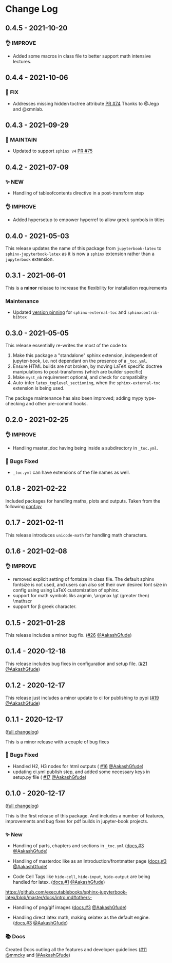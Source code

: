 # Change Log

## 0.4.5 - 2021-10-20

### 👌 IMPROVE

- Added some macros in class file to better support math intensive lectures.

## 0.4.4 - 2021-10-06

### 🐛 FIX

- Addresses missing hidden toctree attribute [PR #74](https://github.com/executablebooks/sphinx-jupyterbook-latex/pull/74)
  Thanks to @Jegp and @xmnlab.

## 0.4.3 - 2021-09-29

### 🔧 MAINTAIN

- Updated to support `sphinx v4` [PR #75](https://github.com/executablebooks/sphinx-jupyterbook-latex/pull/75)

## 0.4.2 - 2021-07-09

### ✨ NEW

- Handling of tableofcontents directive in a post-transform step

### 👌 IMPROVE

- Added hypersetup to empower hyperref to allow greek symbols in titles

## 0.4.0 - 2021-05-03

This release updates the name of this package from `jupyterbook-latex` to
`sphinx-jupyterbook-latex` as it is now a `sphinx` extension rather than a
`jupyterbook` extension.

## 0.3.1 - 2021-06-01

This is a **minor** release to increase the flexibility for installation requirements

### Maintenance

- Updated [version pinning](https://github.com/executablebooks/jupyterbook-latex/pull/60) for
  `sphinx-external-toc` and `sphinxcontrib-bibtex`


## 0.3.0 - 2021-05-05

This release essentially re-writes the most of the code to:

1. Make this package a "standalone" sphinx extension, independent of jupyter-book, i.e. not dependant on the presence of a `_toc.yml`.
2. Ensure HTML builds are not broken, by moving LaTeX specific doctree manipulations to post-transforms (which are builder specific)
3. Make `myst_nb` requirement optional, and check for compatibility
4. Auto-infer `latex_toplevel_sectioning`, when the `sphinx-external-toc` extension is being used.

The package maintenance has also been improved; adding mypy type-checking and other pre-commit hooks.

## 0.2.0 - 2021-02-25

### 👌 IMPROVE

- Handling master_doc having being inside a subdirectory in `_toc.yml`.

### 🐛 Bugs Fixed

- `_toc.yml` can have extensions of the file names as well.

## 0.1.8 - 2021-02-22

Included packages for handling maths, plots and outputs. Taken from the following [conf.py](https://github.com/QuantEcon/lecture-python/blob/b37408c7b5aeb3875767949c6449113bcd4b1702/conf.py)

## 0.1.7 - 2021-02-11

This release introduces `unicode-math` for handling math characters.

## 0.1.6 - 2021-02-08

### 👌 IMPROVE

- removed explicit setting of fontsize in class file. The default sphinx fontsize is not used, and users can also set their own desired font size in config using
  using LaTeX customization of sphinx.
- support for math symbols liks argmin, \argmax \gt (greater then) \mathscr
- support for β greek character.

## 0.1.5 - 2021-01-28

This release includes a minor bug fix. ([#26](https://github.com/executablebooks/sphinx-jupyterbook-latex/pull/26) [@AakashGfude](https://github.com/AakashGfude))

## 0.1.4 - 2020-12-18

This release includes bug fixes in configuration and setup file. ([#21](https://github.com/executablebooks/sphinx-jupyterbook-latex/pull/21) [@AakashGfude](https://github.com/AakashGfude))

## 0.1.2 - 2020-12-17

This release just includes a minor update to ci for publishing to pypi ([#19](https://github.com/executablebooks/sphinx-jupyterbook-latex/pull/19) [@AakashGfude](https://github.com/AakashGfude))

## 0.1.1 - 2020-12-17

([full changelog](https://github.com/executablebooks/sphinx-jupyterbook-latex/compare/v0.1.0...v0.1.1))

This is a minor release with a couple of bug fixes

### 🐛 Bugs Fixed

- Handled H2, H3 nodes for html outputs ( [#16](https://github.com/executablebooks/sphinx-jupyterbook-latex/pull/16) [@AakashGfude](https://github.com/AakashGfude))
- updating ci.yml publish step, and added some necessary keys in setup.py file ( [#17](https://github.com/executablebooks/sphinx-jupyterbook-latex/pull/17) [@AakashGfude](https://github.com/AakashGfude))

## 0.1.0 - 2020-12-17

([full changelog](https://github.com/executablebooks/sphinx-jupyterbook-latex/commits/v0.1.0))

This is the first release of this package. And includes a number of features, improvements and bug fixes for pdf builds in jupyter-book projects.

### ✨ New

* Handling of parts, chapters and sections in `_toc.yml` ([docs](https://github.com/executablebooks/sphinx-jupyterbook-latex/blob/master/docs/intro.md#table-of-contents-page-),[#3](https://github.com/executablebooks/sphinx-jupyterbook-latex/pull/3) [@AakashGfude](https://github.com/AakashGfude))

* Handling of masterdoc like as an Introduction/frontmatter page ([docs](https://github.com/executablebooks/sphinx-jupyterbook-latex/blob/master/docs/intro.md#master-document-),[#3](https://github.com/executablebooks/sphinx-jupyterbook-latex/pull/3) [@AakashGfude](https://github.com/AakashGfude))

* Code Cell Tags like `hide-cell`, `hide-input`, `hide-output` are being handled for latex. ([docs](https://github.com/executablebooks/sphinx-jupyterbook-latex/blob/master/docs/intro.md#code-cell-tags-),[#1](https://github.com/executablebooks/sphinx-jupyterbook-latex/pull/1) [@AakashGfude](https://github.com/AakashGfude))

https://github.com/executablebooks/sphinx-jupyterbook-latex/blob/master/docs/intro.md#others-

* Handling of png/gif images ([docs](https://github.com/executablebooks/sphinx-jupyterbook-latex/blob/master/docs/intro.md#others-),[#3](https://github.com/executablebooks/sphinx-jupyterbook-latex/pull/3) [@AakashGfude](https://github.com/AakashGfude))

* Handling direct latex math, making xelatex as the default engine. ([docs](https://github.com/executablebooks/sphinx-jupyterbook-latex/blob/master/docs/intro.md#others-),[#3](https://github.com/executablebooks/sphinx-jupyterbook-latex/pull/3) [@AakashGfude](https://github.com/AakashGfude))

### 📚 Docs

Created Docs outling all the features and developer guidelines ([#11](https://github.com/executablebooks/sphinx-jupyterbook-latex/pull/11) [@mmcky](https://github.com/mmcky) and [@AakashGfude](https://github.com/AakashGfude))
